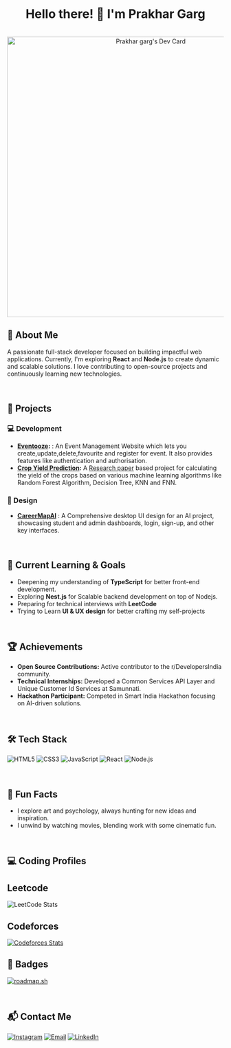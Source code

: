 <div align="center">
  <h1>Hello there! 👋 I'm Prakhar Garg</h1>
</div>

<br>

<div align="center"><a href="https://app.daily.dev/prakhargdev"><img src="https://api.daily.dev/devcards/v2/RREYJnrIteDellojnZdYK.png?r=ybh&type=wide" width="652" alt="Prakhar garg's Dev Card"/></a>
</div>

## 👋 About Me
A passionate full-stack developer focused on building impactful web applications. Currently, I'm exploring **React** and **Node.js** to create dynamic and scalable solutions. I love contributing to open-source projects and continuously learning new technologies.

<br>

## 🚀 Projects

### 💻 Development 
- **[Eventooze](https://github.com/Prakhargarg-2010196/eventooze):** : An Event Management Website which lets you create,update,delete,favourite and register for event. It also provides features like authentication and authorisation.
- **[Crop Yield Prediction](https://github.com/Prakhargarg-2010196/crop-yield-prediction):** A [Research paper](https://ieeexplore.ieee.org/document/10486160/) based project for calculating the yield of the crops based on various machine learning algorithms like Random Forest Algorithm, Decision Tree, KNN and FNN.

### 🎨 Design
- **[CareerMapAI](https://www.figma.com/design/vxHmTu6IC8csXaLIoCyNlW/SIH2023?t=LZvcwX3aJ1dZkEjF-0)** : A Comprehensive desktop UI design for an AI project, showcasing student and admin dashboards, login, sign-up, and other key interfaces.
<br>

## 🎯 Current Learning & Goals

- Deepening my understanding of **TypeScript** for better front-end development.
- Exploring **Nest.js** for Scalable backend development on top of Nodejs.
- Preparing for technical interviews with **LeetCode**
- Trying to Learn **UI & UX design** for better crafting my self-projects


<br>

## 🏆 Achievements

- **Open Source Contributions:** Active contributor to the r/DevelopersIndia community.
- **Technical Internships:** Developed a Common Services API Layer and Unique Customer Id Services at Samunnati.
- **Hackathon Participant:** Competed in Smart India Hackathon focusing on AI-driven solutions.

<br>

## 🛠 Tech Stack

![HTML5](https://img.shields.io/badge/-HTML5-E34F26?logo=html5&logoColor=white&style=for-the-badge)
![CSS3](https://img.shields.io/badge/-CSS3-1572B6?logo=css3&logoColor=white&style=for-the-badge)
![JavaScript](https://img.shields.io/badge/-JavaScript-F7DF1E?logo=javascript&logoColor=black&style=for-the-badge)
![React](https://img.shields.io/badge/-React-61DAFB?logo=react&logoColor=black&style=for-the-badge)
![Node.js](https://img.shields.io/badge/-Node.js-339933?logo=node.js&logoColor=white&style=for-the-badge)

<br>

## 🎨 Fun Facts

- I explore art and psychology, always hunting for new ideas and inspiration.
- I unwind by watching movies, blending work with some cinematic fun.

<br>

## 💻 Coding Profiles 

## Leetcode
![LeetCode Stats](https://leetcard.jacoblin.cool/prakhardev?theme=dark&font=Abel&ext=heatmap)

## Codeforces

[![Codeforces Stats](https://codeforces-readme-stats.vercel.app/api/card?username=NEO-2010196&theme=blueberry&disable_animations=false&show_icons=true&force_username=false)](https://codeforces.com/profile/NEO-2010196)
## 📑 Badges

[![roadmap.sh](https://roadmap.sh/card/tall/66c4894a34a9226f383dbd9b?variant=dark)](https://roadmap.sh)

<br>

## 📬 Contact Me

<div>
<a href="https://www.instagram.com/prakhaaaaaaaar/" target="_blank"><img src="https://img.shields.io/badge/-Instagram-%23E4405F?style=for-the-badge&logo=instagram&logoColor=white" alt="Instagram"/></a>
<a href = "mailto:prakhardev@duck.com"><img src="https://img.shields.io/badge/Duck-Mail-D14836?style=for-the-badge&logo=Skiff&logoColor=white" alt="Email"/></a>
<a href="https://www.linkedin.com/in/prakhaaaaaaaar/" target="_blank"><img src="https://img.shields.io/badge/-LinkedIn-%230077B5?style=for-the-badge&logo=linkedin&logoColor=white" alt="LinkedIn"/></a>
</div>
